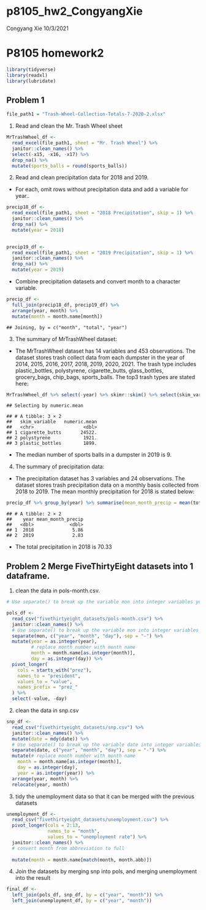p8105_hw2_CongyangXie
================
Congyang Xie
10/3/2021

# P8105 homework2

``` r
library(tidyverse)
library(readxl)
library(lubridate)
```

## Problem 1

``` r
file_path1 = "Trash-Wheel-Collection-Totals-7-2020-2.xlsx"
```

1.  Read and clean the Mr. Trash Wheel sheet

``` r
MrTrashWheel_df <-
  read_excel(file_path1, sheet = "Mr. Trash Wheel") %>%
  janitor::clean_names() %>%
  select(-x15, -x16, -x17) %>%
  drop_na() %>%
  mutate(sports_balls = round(sports_balls))
```

2.  Read and clean precipitation data for 2018 and 2019.

-   For each, omit rows without precipitation data and add a variable
    for year..

``` r
precip18_df <- 
  read_excel(file_path1, sheet = "2018 Precipitation", skip = 1) %>%
  janitor::clean_names() %>%
  drop_na() %>%
  mutate(year = 2018) 
  

precip19_df <- 
  read_excel(file_path1, sheet = "2019 Precipitation", skip = 1) %>%
  janitor::clean_names() %>%
  drop_na() %>%
  mutate(year = 2019)
```

-   Combine precipitation datasets and convert month to a character
    variable.

``` r
precip_df <- 
  full_join(precip18_df, precip19_df) %>%
  arrange(year, month) %>%
  mutate(month = month.name[month]) 
```

    ## Joining, by = c("month", "total", "year")

3.  The summary of MrTrashWheel dataset:  

-   The MrTrashWheel dataset has 14 variables and 453 observations. The
    dataset stores trash collect data from each dumpster in the year of
    2014, 2015, 2016, 2017, 2018, 2019, 2020, 2021. The trash type
    includes plastic_bottles, polystyrene, cigarette_butts,
    glass_bottles, grocery_bags, chip_bags, sports_balls. The top3 trash
    types are stated here:

``` r
MrTrashWheel_df %>% select(-year) %>% skimr::skim() %>% select(skim_variable, numeric.mean) %>% top_n(3) %>% arrange(desc(numeric.mean))
```

    ## Selecting by numeric.mean

    ## # A tibble: 3 × 2
    ##   skim_variable   numeric.mean
    ##   <chr>                  <dbl>
    ## 1 cigarette_butts       24522.
    ## 2 polystyrene            1921.
    ## 3 plastic_bottles        1899.

-   The median number of sports balls in a dumpster in 2019 is 9.

4.  The summary of precipitation data:

-   The precipitation dataset has 3 variables and 24 observations. The
    dataset stores trash precipitation data on a monthly basis collected
    from 2018 to 2019. The mean monthly precipitation for 2018 is stated
    below:

``` r
precip_df %>% group_by(year) %>% summarise(mean_month_precip = mean(total))
```

    ## # A tibble: 2 × 2
    ##    year mean_month_precip
    ##   <dbl>             <dbl>
    ## 1  2018              5.86
    ## 2  2019              2.83

-   The total precipitation in 2018 is 70.33

## Problem 2 Merge FiveThirtyEight datasets into 1 dataframe.

1.  clean the data in pols-month.csv.

``` r
# Use separate() to break up the variable mon into integer variables year, month, and day; replace month number with month name; create a president variable taking values gop and dem, and remove prez_dem and prez_gop; and remove the day variable.

pols_df <-
  read_csv("fivethirtyeight_datasets/pols-month.csv") %>%
  janitor::clean_names() %>%
  # Use separate() to break up the variable mon into integer variables year, month, and day
  separate(mon, c("year", "month", "day"), sep = "-") %>%
  mutate(year = as.integer(year),
         # replace month number with month name
         month = month.name[as.integer(month)],
         day = as.integer(day)) %>%
  pivot_longer(
    cols = starts_with("prez"),
    names_to = "president",
    values_to = "value",
    names_prefix = "prez_"
  ) %>%
  select(-value, -day)
```

2.  clean the data in snp.csv

``` r
snp_df <-
  read_csv("fivethirtyeight_datasets/snp.csv") %>%
  janitor::clean_names() %>%
  mutate(date = mdy(date)) %>%
  # Use separate() to break up the variable date into integer variables year, month, and day
  separate(date, c("year", "month", "day"), sep = "-") %>%
  mutate(# replace month number with month name
    month = month.name[as.integer(month)],
    day = as.integer(day),
    year = as.integer(year)) %>%
  arrange(year, month) %>%
  relocate(year, month)
```

3.  tidy the unemployment data so that it can be merged with the
    previous datasets

``` r
unemployment_df <-
  read_csv("fivethirtyeight_datasets/unemployment.csv") %>%
  pivot_longer(cols = 2:13,
               names_to = "month",
               values_to = "unemployment rate") %>%
  janitor::clean_names() %>%
  # convert month from abbreviation to full
  
  mutate(month = month.name[match(month, month.abb)])
```

4.  Join the datasets by merging snp into pols, and merging unemployment
    into the result

``` r
final_df <- 
  left_join(pols_df, snp_df, by = c("year", "month")) %>%
  left_join(unemployment_df, by = c("year", "month"))
```
